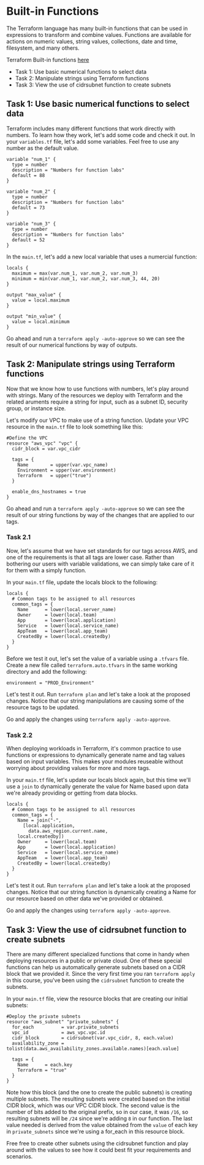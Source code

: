 # Built-in Functions

The Terraform language has many built-in functions that can be used in expressions to transform and combine values. Functions are available for actions on numeric values, string values, collections, date and time, filesystem, and many others.

Terraform Built-in functions [here](https://developer.hashicorp.com/terraform/language/functions)

- Task 1: Use basic numerical functions to select data
- Task 2: Manipulate strings using Terraform functions
- Task 3: View the use of cidrsubnet function to create subnets

## Task 1: Use basic numerical functions to select data

Terraform includes many different functions that work directly with numbers. To learn how they work, let's add some code and check it out. In your `variables.tf` file, let's add some variables. Feel free to use any number as the default value.

```hcl
variable "num_1" {
  type = number
  description = "Numbers for function labs"
  default = 88
}

variable "num_2" {
  type = number
  description = "Numbers for function labs"
  default = 73
}

variable "num_3" {
  type = number
  description = "Numbers for function labs"
  default = 52
}
```

In the `main.tf`, let's add a new local variable that uses a numercial function:

```hcl
locals {
  maximum = max(var.num_1, var.num_2, var.num_3)
  minimum = min(var.num_1, var.num_2, var.num_3, 44, 20)
}

output "max_value" {
  value = local.maximum
}

output "min_value" {
  value = local.minimum
}
```

Go ahead and run a `terraform apply -auto-approve` so we can see the result of our numerical functions by way of outputs.

## Task 2: Manipulate strings using Terraform functions

Now that we know how to use functions with numbers, let's play around with strings. Many of the resources we deploy with Terraform and the related aruments require a string for input, such as a subnet ID, security group, or instance size.

Let's modify our VPC to make use of a string function. Update your VPC resource in the `main.tf` file to look something like this:

```hcl
#Define the VPC
resource "aws_vpc" "vpc" {
  cidr_block = var.vpc_cidr

  tags = {
    Name        = upper(var.vpc_name)
    Environment = upper(var.environment)
    Terraform   = upper("true")
  }

  enable_dns_hostnames = true
}
```

Go ahead and run a `terraform apply -auto-approve` so we can see the result of our string functions by way of the changes that are applied to our tags.

### Task 2.1

Now, let's assume that we have set standards for our tags across AWS, and one of the requirements is that all tags are lower case. Rather than bothering our users with variable validations, we can simply take care of it for them with a simply function.

In your `main.tf` file, update the locals block to the following:

```hcl
locals {
  # Common tags to be assigned to all resources
  common_tags = {
    Name      = lower(local.server_name)
    Owner     = lower(local.team)
    App       = lower(local.application)
    Service   = lower(local.service_name)
    AppTeam   = lower(local.app_team)
    CreatedBy = lower(local.createdby)
  }
}
```

Before we test it out, let's set the value of a variable using a `.tfvars` file. Create a new file called `terraform.auto.tfvars` in the same working directory and add the following:

```hcl
environment = "PROD_Environment"
```

Let's test it out. Run `terraform plan` and let's take a look at the proposed changes. Notice that our string manipulations are causing some of the resource tags to be updated.

Go and apply the changes using `terraform apply -auto-approve`.

### Task 2.2

When deploying workloads in Terraform, it's common practice to use functions or expressions to dynamically generate name and tag values based on input variables. This makes your modules reuseable without worrying about providing values for more and more tags.

In your `main.tf` file, let's update our locals block again, but this time we'll use a `join` to dynamically generate the value for Name based upon data we're already providing or getting from data blocks.

```hcl
locals {
  # Common tags to be assigned to all resources
  common_tags = {
    Name = join("-",
      [local.application,
        data.aws_region.current.name,
    local.createdby])
    Owner     = lower(local.team)
    App       = lower(local.application)
    Service   = lower(local.service_name)
    AppTeam   = lower(local.app_team)
    CreatedBy = lower(local.createdby)
  }
}
```

Let's test it out. Run `terraform plan` and let's take a look at the proposed changes. Notice that our string function is dynamically creating a Name for our resource based on other data we've provided or obtained.

Go and apply the changes using `terraform apply -auto-approve`.

## Task 3: View the use of cidrsubnet function to create subnets

There are many different specialized functions that come in handy when deploying resources in a public or private cloud. One of these special functions can help us automatically generate subnets based on a CIDR block that we provided it. Since the very first time you ran `terraform apply` in this course, you've been using the `cidrsubnet` function to create the subnets.

In your `main.tf` file, view the resource blocks that are creating our initial subnets:

```hcl
#Deploy the private subnets
resource "aws_subnet" "private_subnets" {
  for_each          = var.private_subnets
  vpc_id            = aws_vpc.vpc.id
  cidr_block        = cidrsubnet(var.vpc_cidr, 8, each.value)
  availability_zone = tolist(data.aws_availability_zones.available.names)[each.value]

  tags = {
    Name      = each.key
    Terraform = "true"
  }
}
```

Note how this block (and the one to create the public subnets) is creating multiple subnets. The resulting subnets were created based on the initial CIDR block, which was our VPC CIDR block. The second value is the number of bits added to the original prefix, so in our case, it was `/16`, so resulting subnets will be `/24` since we're adding `8` in our function. The last value needed is derived from the value obtained from the `value` of each key in `private_subnets` since we're using a for_each in this resource block.

Free free to create other subnets using the cidrsubnet function and play around with the values to see how it could best fit your requirements and scenarios.